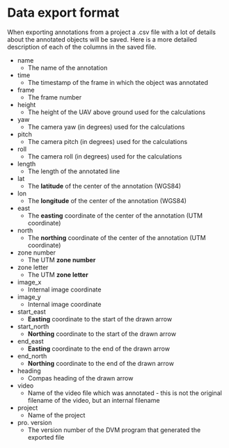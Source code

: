 # Data export format

When exporting annotations from a project a .csv file with a lot of details about the annotated objects will be saved. Here is a more detailed description of each of the columns in the saved file.

- name
	- The name of the annotation
- time
	- The timestamp of the frame in which the object was annotated
- frame
	- The frame number
- height
	- The height of the UAV above ground used for the calculations
- yaw
	- The camera yaw (in degrees) used for the calculations
- pitch
	- The camera pitch (in degrees) used for the calculations
- roll
	- The camera roll (in degrees) used for the calculations
- length
	- The length of the annotated line
- lat
	- The **latitude** of the center of the annotation (WGS84)
- lon
	- The **longitude** of the center of the annotation (WGS84)
- east
	- The **easting** coordinate of the center of the annotation (UTM coordinate)
- north
	- The **northing** coordinate of the center of the annotation (UTM coordinate)
- zone number
	- The UTM **zone number**
- zone letter
	- The UTM **zone letter**
- image_x
	- Internal image coordinate
- image_y
	- Internal image coordinate
- start_east
	- **Easting** coordinate to the start of the drawn arrow
- start_north
	- **Northing** coordinate to the start of the drawn arrow
- end_east
	- **Easting** coordinate to the end of the drawn arrow
- end_north
	- **Northing** coordinate to the end of the drawn arrow
- heading
	- Compas heading of the drawn arrow
- video
	- Name of the video file which was annotated - this is not the original filename of the video, but an internal filename
- project
	- Name of the project
- pro. version
	- The version number of the DVM program that generated the exported file
